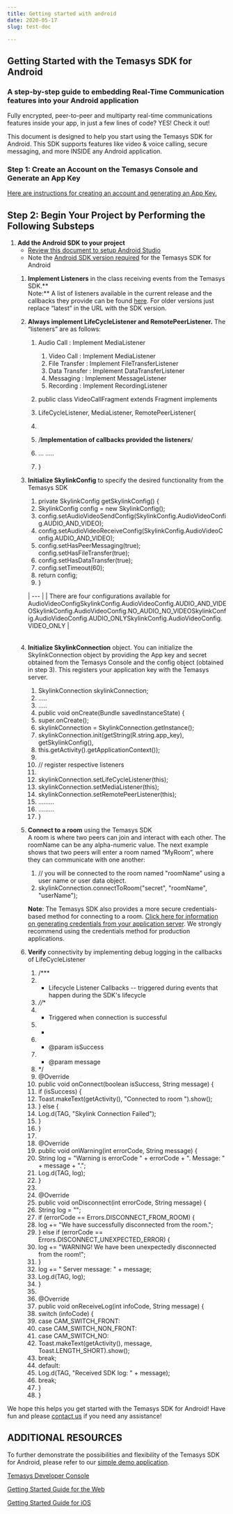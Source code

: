 ```yaml
---
title: Getting started with android
date: 2020-05-17
slug: test-doc

---
```

## Getting Started with the Temasys SDK for Android

### **A step-by-step guide to embedding Real-Time Communication features into your Android application**

Fully encrypted, peer-to-peer and multiparty real-time communications features inside your app, in just a few lines of code? YES! Check it out!

This document is designed to help you start using the Temasys SDK for Android. This SDK supports features like video & voice calling, secure messaging, and more INSIDE any Android application.

### **Step 1: Create an Account on the Temasys Console and Generate an App Key**

[Here are instructions for creating an account and generating an App Key.](https://temasys.io/creating-an-account-generating-a-key/)

## **Step 2: Begin Your Project by Performing the Following Substeps**

1. **Add the Android SDK to your project**
   * [Review this document to setup Android Studio](https://cdn.temasys.io/skylink/skylinksdk/android/latest/SkylinkSDK_Android_Studio_Setup.md)
   * Note the [Android SDK version required](https://cdn.temasys.io/skylink/skylinksdk/android/latest/Android_SDK_Version_Required.md) for the Temasys SDK for Android
   1. **Implement Listeners** in the class receiving events from the Temasys SDK.**  
      Note:** A list of listeners available in the current release and the callbacks they provide can be found [here](http://cdn.temasys.io/skylink/skylinksdk/android/latest/doc/reference/packages.html). For older versions just replace “latest” in the URL with the SDK version.
   2. **Always implement LifeCycleListener and RemotePeerListener.** The “listeners” are as follows:
      1. Audio Call : Implement MediaListener
         1. Video Call : Implement MediaListener
         2. File Transfer : Implement FileTransferListener
         3. Data Transfer : Implement DataTransferListener
         4. Messaging : Implement MessageListener
         5. Recording : Implement RecordingListener


      1. public class VideoCallFragment extends Fragment implements
      2. LifeCycleListener, MediaListener, RemotePeerListener{
      3. 
      4. /**Implementation of callbacks provided the listeners**/
      5. ... .....
      6. }
   3. **Initialize SkylinkConfig** to specify the desired functionality from the Temasys SDK
      1. private SkylinkConfig getSkylinkConfig() {
      2. SkylinkConfig config = new SkylinkConfig();
      3. config.setAudioVideoSendConfig(SkylinkConfig.AudioVideoConfig.AUDIO_AND_VIDEO);
      4. config.setAudioVideoReceiveConfig(SkylinkConfig.AudioVideoConfig.AUDIO_AND_VIDEO);
      5. config.setHasPeerMessaging(true); config.setHasFileTransfer(true);
      6. config.setHasDataTransfer(true);
      7. config.setTimeout(60);
      8. return config;
      9. }

      | --- |
      | There are four configurations available for AudioVideoConfigSkylinkConfig.AudioVideoConfig.AUDIO_AND_VIDEOSkylinkConfig.AudioVideoConfig.NO_AUDIO_NO_VIDEOSkylinkConfig.AudioVideoConfig.AUDIO_ONLYSkylinkConfig.AudioVideoConfig.VIDEO_ONLY |

      ###### 
   4. **Initialize SkylinkConnection** object. You can initialize the SkylinkConnection object by providing the App key and secret obtained from the Temasys Console and the config object (obtained in step 3). This registers your application key with the Temasys server.
       1. SkylinkConnection skylinkConnection;
       2. .....
       3. .....
       4. public void onCreate(Bundle savedInstanceState) {
       5. super.onCreate();
       6. skylinkConnection = SkylinkConnection.getInstance();
       7. skylinkConnection.init(getString(R.string.app_key), getSkylinkConfig(),
       8. this.getActivity().getApplicationContext());
       9. 
      10. // register respective listeners
      11. 
      12. skylinkConnection.setLifeCycleListener(this);
      13. skylinkConnection.setMediaListener(this);
      14. skylinkConnection.setRemotePeerListener(this);
      15. .........
      16. .........
      17. }
   5. **Connect to a room** using the Temasys SDK  
      A room is where two peers can join and interact with each other. The roomName can be any alpha-numeric value. The next example shows that two peers will enter a room named “MyRoom”, where they can communicate with one another:
      1. // you will be connected to the room named "roomName" using a user name or user data object.
      2. skylinkConnection.connectToRoom("secret", "roomName", "userName");

      **Note**: The Temasys SDK also provides a more secure credentials-based method for connecting to a room. [Click here for information on generating credentials from your application server](http://support.temasys.com.sg/support/solutions/articles/5000644837-how-do-i-connect-to-a-room-using-credentials-). We strongly recommend using the credentials method for production applications.
   6. **Verify** connectivity by implementing debug logging in the callbacks of LifeCycleListener
       1. /***
       2. * Lifecycle Listener Callbacks -- triggered during events that happen during the SDK's lifecycle
       3. *//**
       4. * Triggered when connection is successful
       5. *
       6. * @param isSuccess
       7. * @param message
       8. */
       9. @Override
      10. public void onConnect(boolean isSuccess, String message) {
      11. if (isSuccess) {
      12. Toast.makeText(getActivity(), "Connected to room ").show();
      13. } else {
      14. Log.d(TAG, "Skylink Connection Failed");
      15. }
      16. }
      17. 
      18. @Override
      19. public void onWarning(int errorCode, String message) {
      20. String log = "Warning is errorCode " + errorCode + ". Message: " + message + ".";
      21. Log.d(TAG, log);
      22. }
      23. 
      24. @Override
      25. public void onDisconnect(int errorCode, String message) {
      26. String log = "";
      27. if (errorCode == Errors.DISCONNECT_FROM_ROOM) {
      28. log += "We have successfully disconnected from the room.";
      29. } else if (errorCode == Errors.DISCONNECT_UNEXPECTED_ERROR) {
      30. log += "WARNING! We have been unexpectedly disconnected from the room!";
      31. }
      32. log += " Server message: " + message;
      33. Log.d(TAG, log);
      34. }
      35. 
      36. @Override
      37. public void onReceiveLog(int infoCode, String message) {
      38. switch (infoCode) {
      39. case CAM_SWITCH_FRONT:
      40. case CAM_SWITCH_NON_FRONT:
      41. case CAM_SWITCH_NO:
      42. Toast.makeText(getActivity(), message, Toast.LENGTH_SHORT).show();
      43. break;
      44. default:
      45. Log.d(TAG, "Received SDK log: " + message);
      46. break;
      47. }
      48. }

We hope this helps you get started with the Temasys SDK for Android! Have fun and please [contact us](https://temasys.io/contact-us/) if you need any assistance!

## **ADDITIONAL RESOURCES**

To further demonstrate the possibilities and flexibility of the Temasys SDK for Android, please refer to our [simple demo application](https://github.com/Temasys/skylink-android-sample).

[Temasys Developer Console](https://console.temasys.io/)

[Getting Started Guide for the Web](https://temasys.io/temasys-rtc-getting-started-web-sdk/)

[Getting Started Guide for iOS](https://temasys.io/temasys-rtc-getting-started-ios-sdk/)